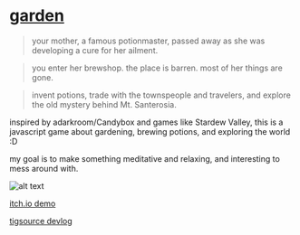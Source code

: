 # [garden](https://electriclantern.github.io/garden/)

> your mother, a famous potionmaster, passed away as she was developing a cure for her ailment. 

> you enter her brewshop. the place is barren. most of her things are gone.

> invent potions, trade with the townspeople and travelers, and explore the old mystery behind Mt. Santerosia.

inspired by adarkroom/Candybox and games like Stardew Valley, this is a javascript game about gardening, brewing potions, and exploring the world :D

my goal is to make something meditative and relaxing, and interesting to mess around with.

![alt text](https://i.ibb.co/2ZHq2Gj/asdfasdf.png)

[itch.io demo](https://electriclantern.itch.io/garden)

[tigsource devlog](https://forums.tigsource.com/index.php?topic=66669.msg1398518#msg1398518)
